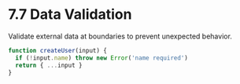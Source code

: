 # 7.7 Data Validation
Validate external data at boundaries to prevent unexpected behavior.

```js
function createUser(input) {
  if (!input.name) throw new Error('name required')
  return { ...input }
}
```
